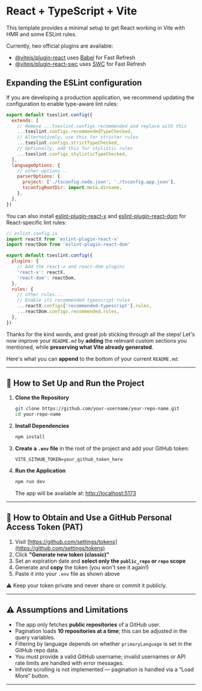 # React + TypeScript + Vite

This template provides a minimal setup to get React working in Vite with HMR and some ESLint rules.

Currently, two official plugins are available:

- [@vitejs/plugin-react](https://github.com/vitejs/vite-plugin-react/blob/main/packages/plugin-react) uses [Babel](https://babeljs.io/) for Fast Refresh
- [@vitejs/plugin-react-swc](https://github.com/vitejs/vite-plugin-react/blob/main/packages/plugin-react-swc) uses [SWC](https://swc.rs/) for Fast Refresh

## Expanding the ESLint configuration

If you are developing a production application, we recommend updating the configuration to enable type-aware lint rules:

```js
export default tseslint.config({
  extends: [
    // Remove ...tseslint.configs.recommended and replace with this
    ...tseslint.configs.recommendedTypeChecked,
    // Alternatively, use this for stricter rules
    ...tseslint.configs.strictTypeChecked,
    // Optionally, add this for stylistic rules
    ...tseslint.configs.stylisticTypeChecked,
  ],
  languageOptions: {
    // other options...
    parserOptions: {
      project: ['./tsconfig.node.json', './tsconfig.app.json'],
      tsconfigRootDir: import.meta.dirname,
    },
  },
})
```

You can also install [eslint-plugin-react-x](https://github.com/Rel1cx/eslint-react/tree/main/packages/plugins/eslint-plugin-react-x) and [eslint-plugin-react-dom](https://github.com/Rel1cx/eslint-react/tree/main/packages/plugins/eslint-plugin-react-dom) for React-specific lint rules:

```js
// eslint.config.js
import reactX from 'eslint-plugin-react-x'
import reactDom from 'eslint-plugin-react-dom'

export default tseslint.config({
  plugins: {
    // Add the react-x and react-dom plugins
    'react-x': reactX,
    'react-dom': reactDom,
  },
  rules: {
    // other rules...
    // Enable its recommended typescript rules
    ...reactX.configs['recommended-typescript'].rules,
    ...reactDom.configs.recommended.rules,
  },
})
```

Thanks for the kind words, and great job sticking through all the steps! Let's now improve your `README.md` by **adding** the relevant custom sections you mentioned, while **preserving what Vite already generated**.

Here's what you can **append** to the bottom of your current `README.md`:

---

## 🚀 How to Set Up and Run the Project

1. **Clone the Repository**

   ```bash
   git clone https://github.com/your-username/your-repo-name.git
   cd your-repo-name
   ```

2. **Install Dependencies**

   ```bash
   npm install
   ```

3. **Create a `.env` file** in the root of the project and add your GitHub token:

   ```env
   VITE_GITHUB_TOKEN=your_github_token_here
   ```

4. **Run the Application**

   ```bash
   npm run dev
   ```

   The app will be available at: [http://localhost:5173](http://localhost:5173)

---

## 🔐 How to Obtain and Use a GitHub Personal Access Token (PAT)

1. Visit [https://github.com/settings/tokens](https://github.com/settings/tokens)
2. Click **"Generate new token (classic)"**
3. Set an expiration date and **select only the `public_repo` or `repo` scope**
4. Generate and **copy** the token (you won't see it again!)
5. Paste it into your `.env` file as shown above

⚠️ Keep your token private and never share or commit it publicly.

---

## ⚠️ Assumptions and Limitations

* The app only fetches **public repositories** of a GitHub user.
* Pagination loads **10 repositories at a time**; this can be adjusted in the query variables.
* Filtering by language depends on whether `primaryLanguage` is set in the GitHub repo data.
* You must provide a valid GitHub username; invalid usernames or API rate limits are handled with error messages.
* Infinite scrolling is not implemented — pagination is handled via a “Load More” button.

---


